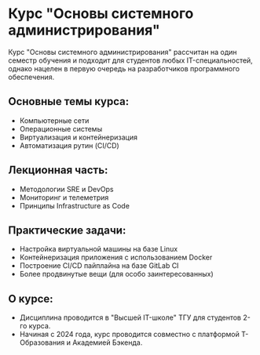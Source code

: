 # Курс "Основы системного администрирования"

Курс "Основы системного администрирования" рассчитан на один семестр обучения и подходит для студентов любых IT-специальностей, однако нацелен в первую очередь на разработчиков программного обеспечения.

## Основные темы курса:

- Компьютерные сети
- Операционные системы
- Виртуализация и контейнеризация
- Автоматизация рутин (CI/CD)

## Лекционная часть:

- Методологии SRE и DevOps
- Мониторинг и телеметрия
- Принципы Infrastructure as Code

## Практические задачи:

- Настройка виртуальной машины на базе Linux
- Контейнеризация приложения с использованием Docker
- Построение CI/CD пайплайна на базе GitLab CI
- Более продвинутые вещи (для особо заинтересованных)

## О курсе:

- Дисциплина проводится в "Высшей IT-школе" ТГУ для студентов 2-го курса.
- Начиная с 2024 года, курс проводится совместно с платформой Т-Образования и Академией Бэкенда.
